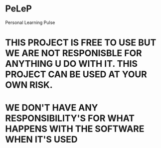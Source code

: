 # PeLeP
Personal Learning Pulse

# THIS PROJECT IS FREE TO USE BUT  WE ARE NOT RESPONISBLE FOR ANYTHING U DO WITH IT. THIS PROJECT CAN BE USED AT YOUR OWN RISK.
# WE DON'T HAVE ANY RESPONSIBILITY'S FOR WHAT HAPPENS WITH THE SOFTWARE WHEN IT'S USED
